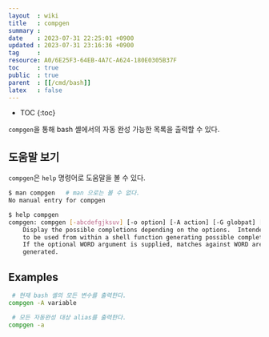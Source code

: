 ```yaml
---
layout  : wiki
title   : compgen
summary : 
date    : 2023-07-31 22:25:01 +0900
updated : 2023-07-31 23:16:36 +0900
tag     : 
resource: A0/6E25F3-64EB-4A7C-A624-180E0305B37F
toc     : true
public  : true
parent  : [[/cmd/bash]]
latex   : false
---
```

* TOC
{:toc}

`compgen`을 통해 bash 셸에서의 자동 완성 가능한 목록을 출력할 수 있다.

## 도움말 보기

`compgen`은 `help` 명령어로 도움말을 볼 수 있다.

```bash
$ man compgen   # man 으로는 볼 수 없다.
No manual entry for compgen

$ help compgen
compgen: compgen [-abcdefgjksuv] [-o option] [-A action] [-G globpat] [-W wordlist] [-P prefix] [-S suffix] [-X filterpat] [-F function] [-C command] [word]
    Display the possible completions depending on the options.  Intended
    to be used from within a shell function generating possible completions.
    If the optional WORD argument is supplied, matches against WORD are
    generated.
```

## Examples

```bash
 # 현재 bash 셸의 모든 변수를 출력한다.
compgen -A variable

 # 모든 자동완성 대상 alias를 출력한다.
compgen -a
```

